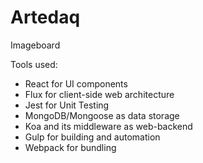 Artedaq
=======

Imageboard

Tools used:
 * React for UI components
 * Flux for client-side web architecture
 * Jest for Unit Testing
 * MongoDB/Mongoose as data storage
 * Koa and its middleware as web-backend
 * Gulp for building and automation
 * Webpack for bundling

